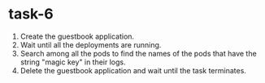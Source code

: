 # task-6

1. Create the guestbook application.
2. Wait until all the deployments are running.
3. Search among all the pods to find the names of the pods that have the string "magic key" in their logs.
4. Delete the guestbook application and wait until the task terminates.
